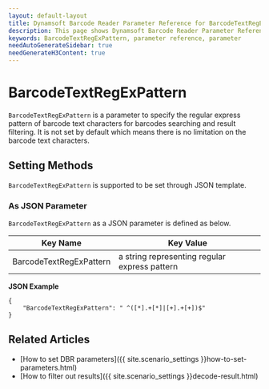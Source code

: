 ```yaml
---
layout: default-layout
title: Dynamsoft Barcode Reader Parameter Reference for BarcodeTextRegExPattern
description: This page shows Dynamsoft Barcode Reader Parameter Reference for BarcodeTextRegExPattern.
keywords: BarcodeTextRegExPattern, parameter reference, parameter
needAutoGenerateSidebar: true
needGenerateH3Content: true
---
```



# BarcodeTextRegExPattern 

`BarcodeTextRegExPattern` is a parameter to specify the regular express pattern of barcode text characters for barcodes searching and result filtering. It is not set by default which means there is no limitation on the barcode text characters.

    
## Setting Methods
`BarcodeTextRegExPattern` is supported to be set through JSON template.

### As JSON Parameter
`BarcodeTextRegExPattern` as a JSON parameter is defined as below.   

| Key Name | Key Value |
| -------- | --------- |
| BarcodeTextRegExPattern | a string representing regular express pattern |

**JSON Example**   
```
{
    "BarcodeTextRegExPattern": " ^([*].+[*]|[+].+[+])$"
}
```


<!--
## Impacts on Performance
### Speed
Enabling `BarcodeTextRegExPattern` for filtering may speed up the process.

### Read Rate
Enabling `BarcodeTextRegExPattern` to filter out results may reduce the Read Rate. 

### Accuracy
Enabling `BarcodeTextRegExPattern` to filter out results may improve the Accuracy.

-->
## Related Articles
- [How to set DBR parameters]({{ site.scenario_settings }}how-to-set-parameters.html)
- [How to filter out results]({{ site.scenario_settings }}decode-result.html)